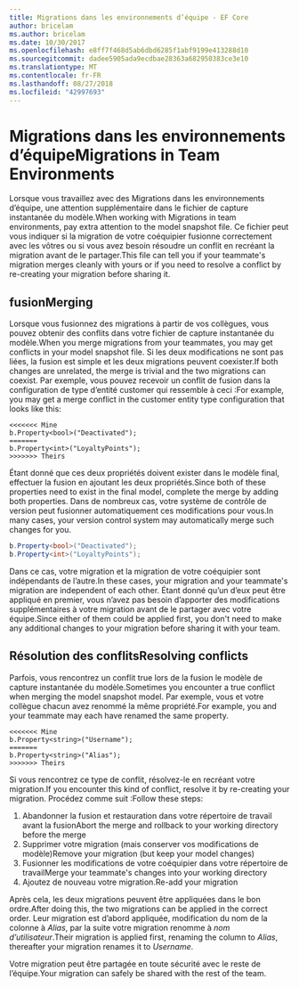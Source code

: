 ```yaml
---
title: Migrations dans les environnements d’équipe - EF Core
author: bricelam
ms.author: bricelam
ms.date: 10/30/2017
ms.openlocfilehash: e8ff7f468d5ab6dbd6285f1abf9199e413288d10
ms.sourcegitcommit: dadee5905ada9ecdbae28363a682950383ce3e10
ms.translationtype: MT
ms.contentlocale: fr-FR
ms.lasthandoff: 08/27/2018
ms.locfileid: "42997693"
---
```

<a name="migrations-in-team-environments"></a><span data-ttu-id="51558-102">Migrations dans les environnements d’équipe</span><span class="sxs-lookup"><span data-stu-id="51558-102">Migrations in Team Environments</span></span>
===============================
<span data-ttu-id="51558-103">Lorsque vous travaillez avec des Migrations dans les environnements d’équipe, une attention supplémentaire dans le fichier de capture instantanée du modèle.</span><span class="sxs-lookup"><span data-stu-id="51558-103">When working with Migrations in team environments, pay extra attention to the model snapshot file.</span></span> <span data-ttu-id="51558-104">Ce fichier peut vous indiquer si la migration de votre coéquipier fusionne correctement avec les vôtres ou si vous avez besoin résoudre un conflit en recréant la migration avant de le partager.</span><span class="sxs-lookup"><span data-stu-id="51558-104">This file can tell you if your teammate's migration merges cleanly with yours or if you need to resolve a conflict by re-creating your migration before sharing it.</span></span>

<a name="merging"></a><span data-ttu-id="51558-105">fusion</span><span class="sxs-lookup"><span data-stu-id="51558-105">Merging</span></span>
-------
<span data-ttu-id="51558-106">Lorsque vous fusionnez des migrations à partir de vos collègues, vous pouvez obtenir des conflits dans votre fichier de capture instantanée du modèle.</span><span class="sxs-lookup"><span data-stu-id="51558-106">When you merge migrations from your teammates, you may get conflicts in your model snapshot file.</span></span> <span data-ttu-id="51558-107">Si les deux modifications ne sont pas liées, la fusion est simple et les deux migrations peuvent coexister.</span><span class="sxs-lookup"><span data-stu-id="51558-107">If both changes are unrelated, the merge is trivial and the two migrations can coexist.</span></span> <span data-ttu-id="51558-108">Par exemple, vous pouvez recevoir un conflit de fusion dans la configuration de type d’entité customer qui ressemble à ceci :</span><span class="sxs-lookup"><span data-stu-id="51558-108">For example, you may get a merge conflict in the customer entity type configuration that looks like this:</span></span>

    <<<<<<< Mine
    b.Property<bool>("Deactivated");
    =======
    b.Property<int>("LoyaltyPoints");
    >>>>>>> Theirs

<span data-ttu-id="51558-109">Étant donné que ces deux propriétés doivent exister dans le modèle final, effectuer la fusion en ajoutant les deux propriétés.</span><span class="sxs-lookup"><span data-stu-id="51558-109">Since both of these properties need to exist in the final model, complete the merge by adding both properties.</span></span> <span data-ttu-id="51558-110">Dans de nombreux cas, votre système de contrôle de version peut fusionner automatiquement ces modifications pour vous.</span><span class="sxs-lookup"><span data-stu-id="51558-110">In many cases, your version control system may automatically merge such changes for you.</span></span>

``` csharp
b.Property<bool>("Deactivated");
b.Property<int>("LoyaltyPoints");
```

<span data-ttu-id="51558-111">Dans ce cas, votre migration et la migration de votre coéquipier sont indépendants de l’autre.</span><span class="sxs-lookup"><span data-stu-id="51558-111">In these cases, your migration and your teammate's migration are independent of each other.</span></span> <span data-ttu-id="51558-112">Étant donné qu’un d’eux peut être appliqué en premier, vous n’avez pas besoin d’apporter des modifications supplémentaires à votre migration avant de le partager avec votre équipe.</span><span class="sxs-lookup"><span data-stu-id="51558-112">Since either of them could be applied first, you don't need to make any additional changes to your migration before sharing it with your team.</span></span>

<a name="resolving-conflicts"></a><span data-ttu-id="51558-113">Résolution des conflits</span><span class="sxs-lookup"><span data-stu-id="51558-113">Resolving conflicts</span></span>
-------------------
<span data-ttu-id="51558-114">Parfois, vous rencontrez un conflit true lors de la fusion le modèle de capture instantanée du modèle.</span><span class="sxs-lookup"><span data-stu-id="51558-114">Sometimes you encounter a true conflict when merging the model snapshot model.</span></span> <span data-ttu-id="51558-115">Par exemple, vous et votre collègue chacun avez renommé la même propriété.</span><span class="sxs-lookup"><span data-stu-id="51558-115">For example, you and your teammate may each have renamed the same property.</span></span>

    <<<<<<< Mine
    b.Property<string>("Username");
    =======
    b.Property<string>("Alias");
    >>>>>>> Theirs

<span data-ttu-id="51558-116">Si vous rencontrez ce type de conflit, résolvez-le en recréant votre migration.</span><span class="sxs-lookup"><span data-stu-id="51558-116">If you encounter this kind of conflict, resolve it by re-creating your migration.</span></span> <span data-ttu-id="51558-117">Procédez comme suit :</span><span class="sxs-lookup"><span data-stu-id="51558-117">Follow these steps:</span></span>

1. <span data-ttu-id="51558-118">Abandonner la fusion et restauration dans votre répertoire de travail avant la fusion</span><span class="sxs-lookup"><span data-stu-id="51558-118">Abort the merge and rollback to your working directory before the merge</span></span>
2. <span data-ttu-id="51558-119">Supprimer votre migration (mais conserver vos modifications de modèle)</span><span class="sxs-lookup"><span data-stu-id="51558-119">Remove your migration (but keep your model changes)</span></span>
3. <span data-ttu-id="51558-120">Fusionner les modifications de votre coéquipier dans votre répertoire de travail</span><span class="sxs-lookup"><span data-stu-id="51558-120">Merge your teammate's changes into your working directory</span></span>
4. <span data-ttu-id="51558-121">Ajoutez de nouveau votre migration.</span><span class="sxs-lookup"><span data-stu-id="51558-121">Re-add your migration</span></span>

<span data-ttu-id="51558-122">Après cela, les deux migrations peuvent être appliquées dans le bon ordre.</span><span class="sxs-lookup"><span data-stu-id="51558-122">After doing this, the two migrations can be applied in the correct order.</span></span> <span data-ttu-id="51558-123">Leur migration est d’abord appliquée, modification du nom de la colonne à *Alias*, par la suite votre migration renomme à *nom d’utilisateur*.</span><span class="sxs-lookup"><span data-stu-id="51558-123">Their migration is applied first, renaming the column to *Alias*, thereafter your migration renames it to *Username*.</span></span>

<span data-ttu-id="51558-124">Votre migration peut être partagée en toute sécurité avec le reste de l’équipe.</span><span class="sxs-lookup"><span data-stu-id="51558-124">Your migration can safely be shared with the rest of the team.</span></span>
